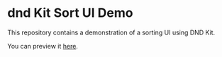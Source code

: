 # dnd Kit Sort UI Demo

This repository contains a demonstration of a sorting UI using DND Kit.

You can preview it [here](https://stackblitz.com/edit/vitejs-vite-ltz9ig).
